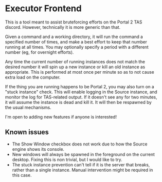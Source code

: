 Executor Frontend
=================

This is a tool meant to assist bruteforcing efforts on the Portal 2 TAS discord. However,
technically it is more generic than that.

Given a command and a working directory, it will run the command a specified number of times, and
make a best effort to keep that number running at all times. You may optionally specify a period
with a different number (eg, for overnight efforts).

Any time the current number of running instances does not match the desired number it will spin up a
new instance or kill an old instance as appropriate. This is performed at most once per minute so as
to not cause extra load on the computer.

If the thing you are running happens to be Portal 2, you may also turn on a "stuck instance" check.
This will enable logging in the Source instance, and monitor the log for TAS-related output. If it
doesn't see any for two minutes, it will assume the instance is dead and kill it. It will then be
respawned by the usual mechanisms.

I'm open to adding new features if anyone is interested!

Known issues
------------

* The Show Window checkbox does not work due to how the Source engine shows its console.
* New windows will always be spawned in the foreground on the current desktop. Fixing this is non
  trivial, but I would like to try.
* The stuck instance prevention can't tell if it is the server that breaks, rather than a single
  instance. Manual intervention might be required in this case.
  
